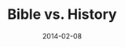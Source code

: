 ---
layout: message
category: message
series: "Heavyweights 2"
title: "Bible vs. History"
date: 2014-02-08
audio-description: "Is the Bible a true source of history?"
audio: "http://www.crossroads.net/players/media/hq/heavyweights2_wk01.mp3"
audio-title: "Bible vs. History"
audio-duration: "50&#58;44"
program-description: "Program WK1 - HeavyWeights2"
program: "http://www.crossroads.net/players/media/hq/02_08-09_14Program_LO.pdf"
program-title: "Bible vs. History"
video-description: "Is the Bible a true source of history?"
video-title: "Bible vs. History"
video: "https://s3.amazonaws.com/crossroadsvideomessages/heavyweights2_wk01.mp4"
---